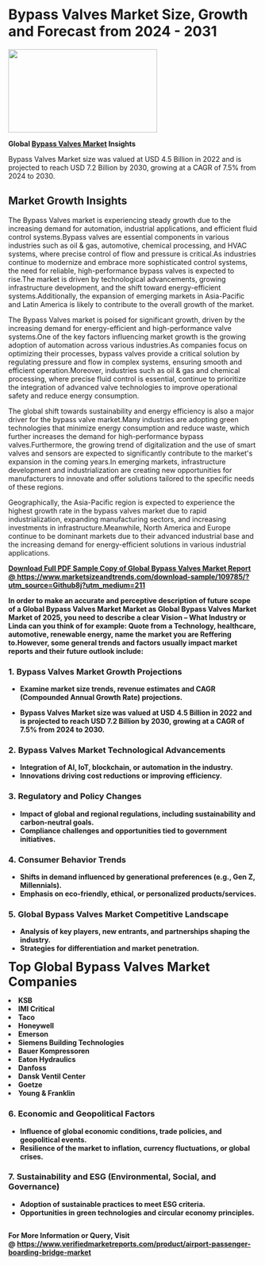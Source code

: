 <H1>Bypass Valves Market Size, Growth and Forecast from 2024 - 2031</H1><img class="aligncenter size-medium wp-image-584254" src="https://thirdeyenews.in/wp-content/uploads/2024/09/Global-Market-Research-300x168.jpeg" alt="" width="300" height="168" /><p><strong>Global&nbsp;<a href="https://www.marketsizeandtrends.com/download-sample/109785/?utm_source=Github8j?utm_medium=211">Bypass Valves Market</a> Insights</strong></p><p>Bypass Valves Market size was valued at USD 4.5 Billion in 2022 and is projected to reach USD 7.2 Billion by 2030, growing at a CAGR of 7.5% from 2024 to 2030.</p><p><h2>Market Growth Insights</h2> <p>The Bypass Valves market is experiencing steady growth due to the increasing demand for automation, industrial applications, and efficient fluid control systems.Bypass valves are essential components in various industries such as oil & gas, automotive, chemical processing, and HVAC systems, where precise control of flow and pressure is critical.As industries continue to modernize and embrace more sophisticated control systems, the need for reliable, high-performance bypass valves is expected to rise.The market is driven by technological advancements, growing infrastructure development, and the shift toward energy-efficient systems.Additionally, the expansion of emerging markets in Asia-Pacific and Latin America is likely to contribute to the overall growth of the market.</p> <p><strong><a href="#"></a></strong></p> <p>The Bypass Valves market is poised for significant growth, driven by the increasing demand for energy-efficient and high-performance valve systems.One of the key factors influencing market growth is the growing adoption of automation across various industries.As companies focus on optimizing their processes, bypass valves provide a critical solution by regulating pressure and flow in complex systems, ensuring smooth and efficient operation.Moreover, industries such as oil & gas and chemical processing, where precise fluid control is essential, continue to prioritize the integration of advanced valve technologies to improve operational safety and reduce energy consumption.</p> <p>The global shift towards sustainability and energy efficiency is also a major driver for the bypass valve market.Many industries are adopting green technologies that minimize energy consumption and reduce waste, which further increases the demand for high-performance bypass valves.Furthermore, the growing trend of digitalization and the use of smart valves and sensors are expected to significantly contribute to the market's expansion in the coming years.In emerging markets, infrastructure development and industrialization are creating new opportunities for manufacturers to innovate and offer solutions tailored to the specific needs of these regions.</p> <p>Geographically, the Asia-Pacific region is expected to experience the highest growth rate in the bypass valves market due to rapid industrialization, expanding manufacturing sectors, and increasing investments in infrastructure.Meanwhile, North America and Europe continue to be dominant markets due to their advanced industrial base and the increasing demand for energy-efficient solutions in various industrial applications.</p> <p><strong><a href="#"></p><p><span class=""><strong>Download Full PDF Sample Copy of Global Bypass Valves Market Report</strong> @ <a href="https://www.marketsizeandtrends.com/download-sample/109785/?utm_source=Github8j?utm_medium=211" target="_blank">https://www.marketsizeandtrends.com/download-sample/109785/?utm_source=Github8j?utm_medium=211</a></span></p><p>In order to make an accurate and perceptive description of future scope of a Global&nbsp;Bypass Valves Market Market as Global&nbsp;Bypass Valves Market Market of 2025, you need to describe a clear Vision &ndash; What Industry or Linda can you think of for example: Quote from a Technology, healthcare, automotive, renewable energy, name the market you are Reffering to.However, some general trends and factors usually impact market reports and their future outlook include:</p><h3>1.&nbsp;<strong>Bypass Valves Market Growth Projections</strong></h3><ul><li>Examine market size trends, revenue estimates and CAGR (Compounded Annual Growth Rate) projections.</li><li><p>Bypass Valves Market size was valued at USD 4.5 Billion in 2022 and is projected to reach USD 7.2 Billion by 2030, growing at a CAGR of 7.5% from 2024 to 2030.</p></li></ul><h3>2.&nbsp;<strong>Bypass Valves Market Technological Advancements</strong></h3><ul><li>Integration of AI, IoT, blockchain, or automation in the industry.</li><li>Innovations driving cost reductions or improving efficiency.</li></ul><h3>3.&nbsp;<strong>Regulatory and Policy Changes</strong></h3><ul><li>Impact of global and regional regulations, including sustainability and carbon-neutral goals.</li><li>Compliance challenges and opportunities tied to government initiatives.</li></ul><h3>4.&nbsp;<strong>Consumer Behavior Trends</strong></h3><ul><li>Shifts in demand influenced by generational preferences (e.g., Gen Z, Millennials).</li><li>Emphasis on eco-friendly, ethical, or personalized products/services.</li></ul><h3>5.&nbsp;<strong>Global Bypass Valves Market Competitive Landscape</strong></h3><ul><li>Analysis of key players, new entrants, and partnerships shaping the industry.</li><li>Strategies for differentiation and market penetration.</li></ul><p data-pm-slice="1 1 []"><span style="color: inherit; font-family: inherit; font-size: 25px;">Top Global Bypass Valves Market Companies</span></p><div class="" data-test-id=""><p><li>KSB</li><li> IMI Critical</li><li> Taco</li><li> Honeywell</li><li> Emerson</li><li> Siemens Building Technologies</li><li> Bauer Kompressoren</li><li> Eaton Hydraulics</li><li> Danfoss</li><li> Dansk Ventil Center</li><li> Goetze</li><li> Young & Franklin</li></p></div><h3>6.&nbsp;<strong>Economic and Geopolitical Factors</strong></h3><ul><li>Influence of global economic conditions, trade policies, and geopolitical events.</li><li>Resilience of the market to inflation, currency fluctuations, or global crises.</li></ul><h3>7.&nbsp;<strong>Sustainability and ESG (Environmental, Social, and Governance)</strong></h3><ul><li>Adoption of sustainable practices to meet ESG criteria.</li><li>Opportunities in green technologies and circular economy principles.</li></ul><h2><strong style="font-size: 14px;">For More Information or Query, Visit @&nbsp;</strong><a style="background-color: #ffffff; font-size: 14px;" href="https://www.marketsizeandtrends.com/report/bypass-valves-market/" target="_blank">https://www.verifiedmarketreports.com/product/airport-passenger-boarding-bridge-market</a></h2>